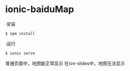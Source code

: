 # ionic-baiduMap

·安装
```
$ npm install 
```
·运行
```
$ ionic serve
```

普通页面中，地图能正常显示
在ion-slides中，地图无法显示

